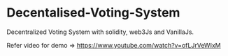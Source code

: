 # Decentalised-Voting-System
Decentralized Voting System with solidity, web3Js and VanillaJs.

Refer video for demo =>  https://www.youtube.com/watch?v=ofLJrVeWIxM

